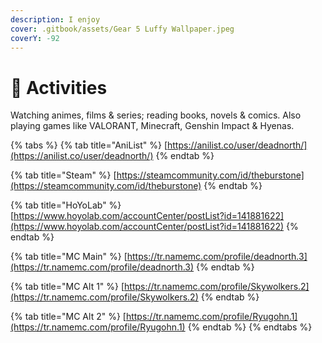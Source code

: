 ```yaml
---
description: I enjoy
cover: .gitbook/assets/Gear 5 Luffy Wallpaper.jpeg
coverY: -92
---
```


# 🎊 Activities

Watching animes, films & series; reading books, novels & comics. Also playing games like VALORANT, Minecraft, Genshin Impact & Hyenas.



{% tabs %}
{% tab title="AniList" %}
[https://anilist.co/user/deadnorth/](https://anilist.co/user/deadnorth/)
{% endtab %}

{% tab title="Steam" %}
[https://steamcommunity.com/id/theburstone](https://steamcommunity.com/id/theburstone)
{% endtab %}

{% tab title="HoYoLab" %}
[https://www.hoyolab.com/accountCenter/postList?id=141881622](https://www.hoyolab.com/accountCenter/postList?id=141881622)
{% endtab %}

{% tab title="MC Main" %}
[https://tr.namemc.com/profile/deadnorth.3](https://tr.namemc.com/profile/deadnorth.3)
{% endtab %}

{% tab title="MC Alt 1" %}
[https://tr.namemc.com/profile/Skywolkers.2](https://tr.namemc.com/profile/Skywolkers.2)
{% endtab %}

{% tab title="MC Alt 2" %}
[https://tr.namemc.com/profile/Ryugohn.1](https://tr.namemc.com/profile/Ryugohn.1)
{% endtab %}
{% endtabs %}
